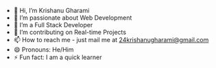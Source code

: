 - 👋 Hi, I’m Krishanu Gharami
- 👀 I’m passionate about Web Development
- 🌱 I’m a Full Stack Developer
- 💞️ I’m contributing on Real-time Projects
- 📫 How to reach me - just mail me at 24krishanugharami@gmail.com
- 😄 Pronouns: He/Him
- ⚡ Fun fact: I am a quick learner

<!---
KrishanuGharami/KrishanuGharami is a ✨ special ✨ repository because its `README.md` (this file) appears on your GitHub profile.
You can click the Preview link to take a look at your changes.
--->
